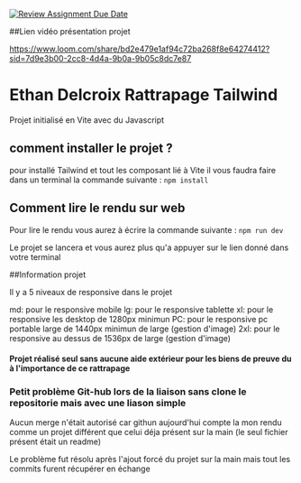 [![Review Assignment Due Date](https://classroom.github.com/assets/deadline-readme-button-24ddc0f5d75046c5622901739e7c5dd533143b0c8e959d652212380cedb1ea36.svg)](https://classroom.github.com/a/sx0do6kF)

##Lien vidéo présentation projet

https://www.loom.com/share/bd2e479e1af94c72ba268f8e64274412?sid=7d9e3b00-2cc8-4d4a-9b0a-9b05c8dc7e87

# Ethan Delcroix Rattrapage Tailwind

Projet initialisé en Vite avec du Javascript

## comment installer le projet ?
pour installé Tailwind et tout les composant lié à  Vite il vous faudra faire dans un terminal la commande suivante :
``` npm install ```

## Comment lire le rendu sur web

Pour lire le rendu vous aurez à écrire la commande suivante :
``` npm run dev ```

Le projet se lancera et vous aurez plus qu'a appuyer sur le lien donné dans votre terminal

##Information projet

Il y a 5 niveaux de responsive dans le projet

md: pour le responsive mobile
lg: pour le responsive tablette 
xl: pour le responsive les desktop de 1280px minimun
PC: pour le responsive pc portable large de 1440px minimun de large (gestion d'image)
2xl: pour le responsive au dessus de 1536px de large (gestion d'image)

#### Projet réalisé seul sans aucune aide extérieur pour les biens de preuve du à l'importance de ce rattrapage

### Petit problème Git-hub lors de la liaison sans clone le repositorie mais avec une liason simple

Aucun merge n'était autorisé car githun aujourd'hui compte la mon rendu comme un projet différent que celui déja présent sur la main (le seul fichier présent était un readme)

Le problème fut résolu après l'ajout forcé du projet sur la main mais tout les commits furent récupérer en échange

